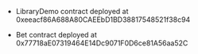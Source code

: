 * LibraryDemo contract deployed at 0xeeacf86A688A80CAEEbD1BD38817548521f38c94

* Bet contract deployed at 0x77718aE07319464E14Dc9071F0D6ce81A56aa52C